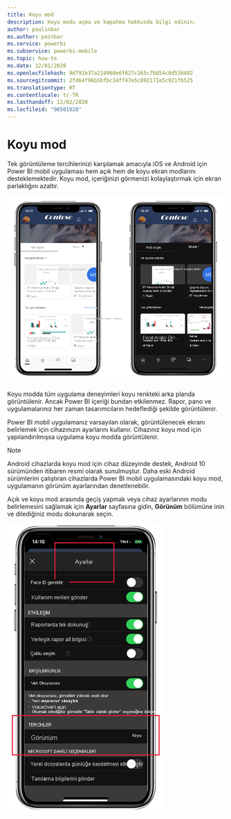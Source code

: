 ```yaml
---
title: Koyu mod
description: Koyu modu açma ve kapatma hakkında bilgi edinin.
author: paulinbar
ms.author: painbar
ms.service: powerbi
ms.subservice: powerbi-mobile
ms.topic: how-to
ms.date: 12/01/2020
ms.openlocfilehash: 9d791b37a218960e6f027c165c7b854c0d530482
ms.sourcegitcommit: 2fd64f96b5bfbc14ff47e5c892171e5c921fb525
ms.translationtype: HT
ms.contentlocale: tr-TR
ms.lasthandoff: 12/02/2020
ms.locfileid: "96501928"
---
```

# <a name="dark-mode"></a>Koyu mod

Tek görüntüleme tercihlerinizi karşılamak amacıyla iOS ve Android için Power BI mobil uygulaması hem açık hem de koyu ekran modlarını desteklemektedir. Koyu mod, içeriğinizi görmenizi kolaylaştırmak için ekran parlaklığını azaltır.

![Koyu mod ile açık modun karşılaştırması](media/mobile-apps-dark-mode/powerbi-mobile-darkmode-lightmode.png)

 Koyu modda tüm uygulama deneyimleri koyu renkteki arka planda görüntülenir. Ancak Power BI içeriği bundan etkilenmez. Rapor, pano ve uygulamalarınız her zaman tasarımcıların hedeflediği şekilde görüntülenir.
 
 Power BI mobil uygulamanız varsayılan olarak, görüntülenecek ekranı belirlemek için cihazınızın ayarlarını kullanır. Cihazınız koyu mod için yapılandırılmışsa uygulama koyu modda görüntülenir.

>[!NOTE]
>Android cihazlarda koyu mod için cihaz düzeyinde destek, Android 10 sürümünden itibaren resmi olarak sunulmuştur. Daha eski Android sürümlerini çalıştıran cihazlarda Power BI mobil uygulamasındaki koyu mod, uygulamanın görünüm ayarlarından denetlenebilir.

Açık ve koyu mod arasında geçiş yapmak veya cihaz ayarlarının modu belirlemesini sağlamak için **Ayarlar** sayfasına gidin, **Görünüm** bölümüne inin ve dilediğiniz modu dokunarak seçin.

![Görünüm ayarları](media/mobile-apps-dark-mode/powerbi-mobile-appearance-settings.png)